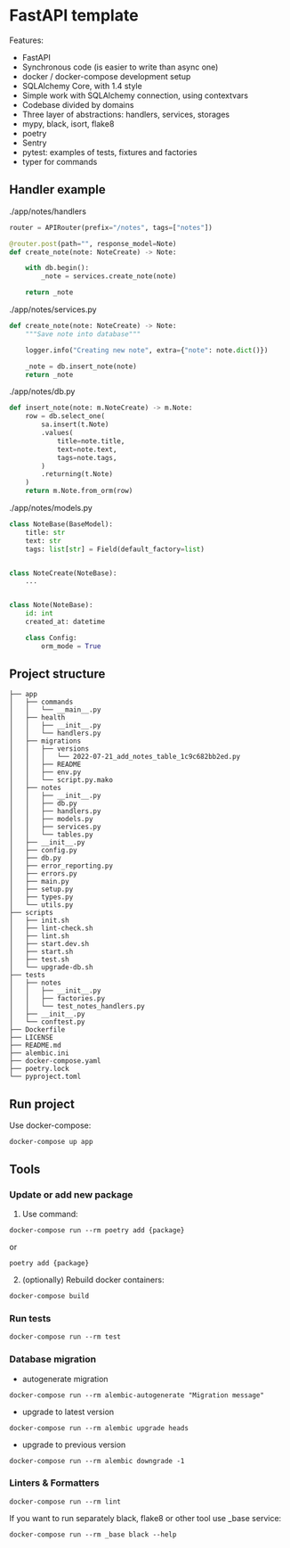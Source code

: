 # FastAPI template

Features:
* FastAPI
* Synchronous code (is easier to write than async one)
* docker / docker-compose development setup
* SQLAlchemy Core, with 1.4 style
* Simple work with SQLAlchemy connection, using contextvars
* Codebase divided by domains
* Three layer of abstractions: handlers, services, storages
* mypy, black, isort, flake8
* poetry
* Sentry
* pytest: examples of tests, fixtures and factories
* typer for commands

## Handler example

./app/notes/handlers
```python
router = APIRouter(prefix="/notes", tags=["notes"])

@router.post(path="", response_model=Note)
def create_note(note: NoteCreate) -> Note:

    with db.begin():
        _note = services.create_note(note)

    return _note
```

./app/notes/services.py
```python
def create_note(note: NoteCreate) -> Note:
    """Save note into database"""

    logger.info("Creating new note", extra={"note": note.dict()})

    _note = db.insert_note(note)
    return _note
```

./app/notes/db.py
```python
def insert_note(note: m.NoteCreate) -> m.Note:
    row = db.select_one(
        sa.insert(t.Note)
        .values(
            title=note.title,
            text=note.text,
            tags=note.tags,
        )
        .returning(t.Note)
    )
    return m.Note.from_orm(row)
```

./app/notes/models.py
```python
class NoteBase(BaseModel):
    title: str
    text: str
    tags: list[str] = Field(default_factory=list)


class NoteCreate(NoteBase):
    ...


class Note(NoteBase):
    id: int
    created_at: datetime

    class Config:
        orm_mode = True
```

## Project structure
```
├── app
│   ├── commands
│   │   └── __main__.py
│   ├── health
│   │   ├── __init__.py
│   │   └── handlers.py
│   ├── migrations
│   │   ├── versions
│   │   │   └── 2022-07-21_add_notes_table_1c9c682bb2ed.py
│   │   ├── README
│   │   ├── env.py
│   │   └── script.py.mako
│   ├── notes
│   │   ├── __init__.py
│   │   ├── db.py
│   │   ├── handlers.py
│   │   ├── models.py
│   │   ├── services.py
│   │   └── tables.py
│   ├── __init__.py
│   ├── config.py
│   ├── db.py
│   ├── error_reporting.py
│   ├── errors.py
│   ├── main.py
│   ├── setup.py
│   ├── types.py
│   └── utils.py
├── scripts
│   ├── init.sh
│   ├── lint-check.sh
│   ├── lint.sh
│   ├── start.dev.sh
│   ├── start.sh
│   ├── test.sh
│   └── upgrade-db.sh
├── tests
│   ├── notes
│   │   ├── __init__.py
│   │   ├── factories.py
│   │   └── test_notes_handlers.py
│   ├── __init__.py
│   └── conftest.py
├── Dockerfile
├── LICENSE
├── README.md
├── alembic.ini
├── docker-compose.yaml
├── poetry.lock
└── pyproject.toml
```

## Run project

Use docker-compose:

```shell
docker-compose up app
```

## Tools

### Update or add new package

1.  Use command:

```shell
docker-compose run --rm poetry add {package}
```

or

```shell
poetry add {package}
```

2.  (optionally) Rebuild docker containers:

```shell
docker-compose build
```

### Run tests

```shell
docker-compose run --rm test
```

### Database migration

*   autogenerate migration

```shell
docker-compose run --rm alembic-autogenerate "Migration message"
```

*   upgrade to latest version

```shell
docker-compose run --rm alembic upgrade heads
```

*   upgrade to previous version

```shell
docker-compose run --rm alembic downgrade -1
```

### Linters & Formatters

```shell
docker-compose run --rm lint
```

If you want to run separately black, flake8 or other tool use \_base service:

```shell
docker-compose run --rm _base black --help
```
